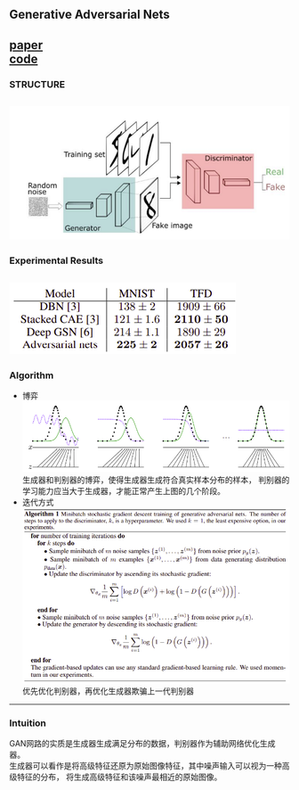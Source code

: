 ## Generative Adversarial Nets
[paper](https://arxiv.org/pdf/1406.2661.pdf)  
[code](http://www.github.com/goodfeli/adversarial)  
---
### STRUCTURE
![](src/Structure_0.PNG)
---
### Experimental Results
![](src/ER_0.PNG)
---
### Algorithm  
* 博弈  
![](src/Oth_0.PNG)  
生成器和判别器的博弈，使得生成器生成符合真实样本分布的样本，
判别器的学习能力应当大于生成器，才能正常产生上图的几个阶段。  
* 迭代方式  
![](src/Oth_1.PNG)  
优先优化判别器，再优化生成器欺骗上一代判别器
---
### Intuition  
GAN网路的实质是生成器生成满足分布的数据，判别器作为辅助网络优化生成器。  
生成器可以看作是将高级特征还原为原始图像特征，其中噪声输入可以视为一种高级特征的分布，
将生成高级特征和该噪声最相近的原始图像。